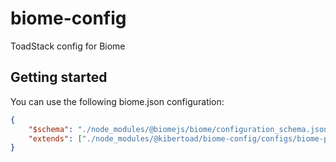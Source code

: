 # biome-config
ToadStack config for Biome

## Getting started

You can use the following biome.json configuration:

```json
{
	"$schema": "./node_modules/@biomejs/biome/configuration_schema.json",
	"extends": ["./node_modules/@kibertoad/biome-config/configs/biome-package.json"]
}
```

